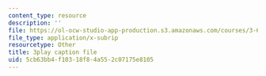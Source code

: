 ```yaml
---
content_type: resource
description: ''
file: https://ol-ocw-studio-app-production.s3.amazonaws.com/courses/3-60-symmetry-structure-and-tensor-properties-of-materials-fall-2005/5cb63bb4f10318f84a552c07175e8105_2SYV_b3OelQ.srt
file_type: application/x-subrip
resourcetype: Other
title: 3play caption file
uid: 5cb63bb4-f103-18f8-4a55-2c07175e8105
---
```

